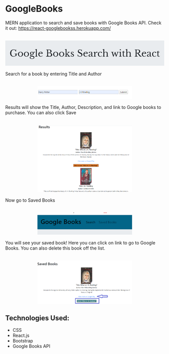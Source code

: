 # GoogleBooks

MERN application to search and save books with Google Books API. Check it out: https://react-googlebookss.herokuapp.com/

<p align ="center"><br><img src="./client/src/images/headerImg.png" width="700px"></p>

Search for a book by entering Title and Author 
<p align ="center"><br><img src="./client/src/images/searchImg.png" width="300px"></p>

Results will show the Title, Author, Description, and link to Google books to purchase. You can also click Save 
<p align ="center"><br><img src="./client/src/images/resultsImg.png" width="300px"></p>

Now go to Saved Books
<p align ="center"><br><img src="./client/src/images/navImg.png" width="300px"></p>

You will see your saved book! Here you can click on link to go to Google Books. You can also delete this book off the list.
<p align ="center"><br><img src="./client/src/images/savedImg.png" width="300px"></p>

## Technologies Used:
* CSS
* React.js
* Bootstrap
* Google Books API


